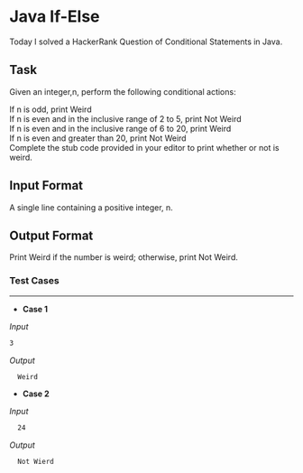 # Java If-Else
Today I solved a HackerRank Question of Conditional Statements in Java.

## Task
Given an integer,n, perform the following conditional actions:<br>

If n is odd, print Weird<br>
If n is even and in the inclusive range of 2 to 5, print Not Weird<br>
If n is even and in the inclusive range of 6 to 20, print Weird<br>
If n is even and greater than 20, print Not Weird<br>
Complete the stub code provided in your editor to print whether or not  is weird.<br>

## Input Format
A single line containing a positive integer, n.

## Output Format
Print Weird if the number is weird; otherwise, print Not Weird.

### Test Cases
_ _ _ _

* **Case 1**

_Input_
```bash
3
```
_Output_
```bash
  Weird
```


* **Case 2**

_Input_
```bash
  24
```

_Output_

```bash
  Not Wierd
```
